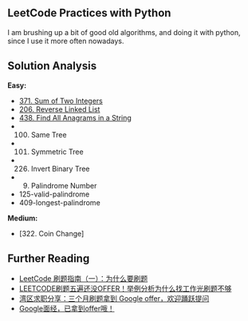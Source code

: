 LeetCode Practices with Python
---
I am brushing up a bit of good old algorithms, and doing it with python, since I use it more often nowadays.


Solution Analysis
---
**Easy:**

- [371. Sum of Two Integers][R5]
- [206. Reverse Linked List][R6]
- [438. Find All Anagrams in a String][R7]
- 100. Same Tree
- 101. Symmetric Tree
- 226. Invert Binary Tree
- 9. Palindrome Number
- 125-valid-palindrome
- 409-longest-palindrome


**Medium:**

- [322. Coin Change]


Further Reading
---

- [LeetCode 刷题指南（一）：为什么要刷题][R1]
- [LEETCODE刷题五遍还没OFFER！举例分析为什么找工作光刷题不够][R2]
- [湾区求职分享：三个月刷题拿到 Google offer，欢迎踊跃提问][R3]
- [Google面经，已拿到offer哦！][R4]

[R1]: http://www.jianshu.com/p/7bfbaf893a34
[R2]: http://www.1point3acres.com/why-you-fail-in-job-interviews/
[R3]: http://www.diycode.cc/topics/220
[R4]: https://ask.julyedu.com/question/775
[R5]: https://github.com/e-lin/LeetCode/blob/master/371-sum-of-two-integers/s-371-sum-of-two-integers.md
[R6]: https://github.com/e-lin/LeetCode/blob/master/206-reverse-linked-list/s-206-reverse-linked-list.md
[R7]: https://github.com/e-lin/LeetCode/blob/master/438-find-all-anagrams-in-a-string/s-438-find-all-anagrams-in-a-string.md
